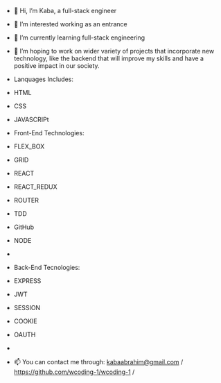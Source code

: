 - 👋 Hi, I’m Kaba, a full-stack engineer
- 👀 I’m interested working as an entrance 
- 🌱 I’m currently learning full-stack engineering
- 💞️ I’m hoping to work on wider variety of projects that incorporate new technology, like the backend that will improve my skills and have a positive impact in our society.
- Lanquages Includes:
- HTML
- CSS
- JAVASCRIPt

- Front-End Technologies:
- FLEX_BOX
- GRID
- REACT
- REACT_REDUX
- ROUTER
- TDD
- GitHub
- NODE
- 
- Back-End Tecnologies:
- EXPRESS
- JWT
- SESSION
- COOKIE
- OAUTH
- 
- 📫 You can contact me through: kabaabrahim@gmail.com / https://github.com/wcoding-1/wcoding-1 /


<!---
wcoding-1/wcoding-1 is a ✨ special ✨ repository because its `README.md` (this file) appears on your GitHub profile.
You can click the Preview link to take a look at your changes.
--->
